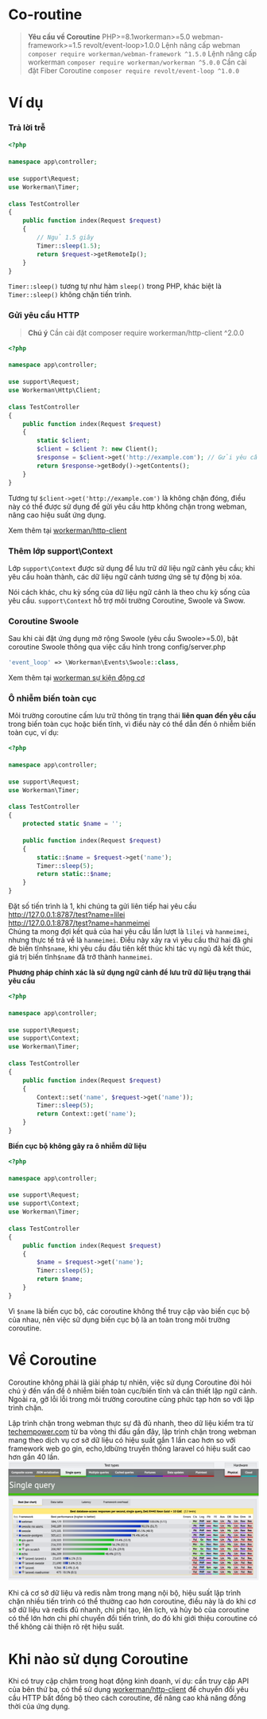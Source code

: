 # Co-routine

> **Yêu cầu về Coroutine**
> PHP>=8.1workerman>=5.0 webman-framework>=1.5 revolt/event-loop>1.0.0
> Lệnh nâng cấp webman `composer require workerman/webman-framework ^1.5.0`
> Lệnh nâng cấp workerman `composer require workerman/workerman ^5.0.0`
> Cần cài đặt Fiber Coroutine `composer require revolt/event-loop ^1.0.0`

# Ví dụ
### Trả lời trễ

```php
<?php

namespace app\controller;

use support\Request;
use Workerman\Timer;

class TestController
{
    public function index(Request $request)
    {
        // Ngủ 1.5 giây
        Timer::sleep(1.5);
        return $request->getRemoteIp();
    }
}
```
`Timer::sleep()` tương tự như hàm `sleep()` trong PHP, khác biệt là `Timer::sleep()` không chặn tiến trình.

### Gửi yêu cầu HTTP

> **Chú ý**
> Cần cài đặt composer require workerman/http-client ^2.0.0

```php
<?php

namespace app\controller;

use support\Request;
use Workerman\Http\Client;

class TestController
{
    public function index(Request $request)
    {
        static $client;
        $client = $client ?: new Client();
        $response = $client->get('http://example.com'); // Gửi yêu cầu bất đồng bộ bằng cách đồng bộ hóa phương thức
        return $response->getBody()->getContents();
    }
}
```
Tương tự `$client->get('http://example.com')` là không chặn đóng, điều này có thể được sử dụng để gửi yêu cầu http không chặn trong webman, nâng cao hiệu suất ứng dụng.

Xem thêm tại [workerman/http-client](https://www.workerman.net/doc/workerman/components/workerman-http-client.html)

### Thêm lớp support\Context

Lớp `support\Context` được sử dụng để lưu trữ dữ liệu ngữ cảnh yêu cầu; khi yêu cầu hoàn thành, các dữ liệu ngữ cảnh tương ứng sẽ tự động bị xóa. 

Nói cách khác, chu kỳ sống của dữ liệu ngữ cảnh là theo chu kỳ sống của yêu cầu. `support\Context` hỗ trợ môi trường Coroutine, Swoole và Swow.

### Coroutine Swoole
Sau khi cài đặt ứng dụng mở rộng Swoole (yêu cầu Swoole>=5.0), bật coroutine Swoole thông qua việc cấu hình trong config/server.php
```php
'event_loop' => \Workerman\Events\Swoole::class,
```

Xem thêm tại [workerman sự kiện động cơ](https://www.workerman.net/doc/workerman/appendices/event.html)

### Ô nhiễm biến toàn cục

Môi trường coroutine cấm lưu trữ thông tin trạng thái **liên quan đến yêu cầu** trong biến toàn cục hoặc biến tĩnh, vì điều này có thể dẫn đến ô nhiễm biến toàn cục, ví dụ:

```php
<?php

namespace app\controller;

use support\Request;
use Workerman\Timer;

class TestController
{
    protected static $name = '';

    public function index(Request $request)
    {
        static::$name = $request->get('name');
        Timer::sleep(5);
        return static::$name;
    }
}
```

Đặt số tiến trình là 1, khi chúng ta gửi liên tiếp hai yêu cầu  
http://127.0.0.1:8787/test?name=lilei  
http://127.0.0.1:8787/test?name=hanmeimei  
Chúng ta mong đợi kết quả của hai yêu cầu lần lượt là `lilei` và `hanmeimei`, nhưng thực tế trả về là `hanmeimei`.
Điều này xảy ra vì yêu cầu thứ hai đã ghi đè biến tĩnh`$name`, khi yêu cầu đầu tiên kết thúc khi tác vụ ngủ đã kết thúc, giá trị biến tĩnh`$name` đã trở thành `hanmeimei`.

**Phương pháp chính xác là sử dụng ngữ cảnh để lưu trữ dữ liệu trạng thái yêu cầu**
```php
<?php

namespace app\controller;

use support\Request;
use support\Context;
use Workerman\Timer;

class TestController
{
    public function index(Request $request)
    {
        Context::set('name', $request->get('name'));
        Timer::sleep(5);
        return Context::get('name');
    }
}
```

**Biến cục bộ không gây ra ô nhiễm dữ liệu**
```php
<?php

namespace app\controller;

use support\Request;
use support\Context;
use Workerman\Timer;

class TestController
{
    public function index(Request $request)
    {
        $name = $request->get('name');
        Timer::sleep(5);
        return $name;
    }
}
```
Vì `$name` là biến cục bộ, các coroutine không thể truy cập vào biến cục bộ của nhau, nên việc sử dụng biến cục bộ là an toàn trong môi trường coroutine.

# Về Coroutine
Coroutine không phải là giải pháp tự nhiên, việc sử dụng Coroutine đòi hỏi chú ý đến vấn đề ô nhiễm biến toàn cục/biến tĩnh và cần thiết lập ngữ cảnh. Ngoài ra, gỡ lỗi lỗi trong môi trường coroutine cũng phức tạp hơn so với lập trình chặn.

Lập trình chặn trong webman thực sự đã đủ nhanh, theo dữ liệu kiểm tra từ [techempower.com](https://www.techempower.com/benchmarks/#section=data-r21&l=zijnjz-6bj&test=db&f=1ekg-cbcw-2t4w-27wr68-pc0-iv9slc-0-1ekgw-39g-kxs00-o0zk-4fu13d-2x8do8-2) từ ba vòng thi đấu gần đây, lập trình chặn trong webman mang theo dịch vụ cơ sở dữ liệu có hiệu suất gần 1 lần cao hơn so với framework web go gin, echo,ldbừng truyền thống laravel có hiệu suất cao hơn gần 40 lần.
![](../../assets/img/benchemarks-go-sw.png?)

Khi cả cơ sở dữ liệu và redis nằm trong mạng nội bộ, hiệu suất lập trình chặn nhiều tiến trình có thể thường cao hơn coroutine, điều này là do khi cơ sở dữ liệu và redis đủ nhanh, chi phí tạo, lên lịch, và hủy bỏ của coroutine có thể lớn hơn chi phí chuyển đổi tiến trình, do đó khi giới thiệu coroutine có thể không cải thiện rõ rệt hiệu suất.

# Khi nào sử dụng Coroutine
Khi có truy cập chậm trong hoạt động kinh doanh, ví dụ: cần truy cập API của bên thứ ba, có thể sử dụng [workerman/http-client](https://www.workerman.net/doc/workerman/components/workerman-http-client.html) để chuyển đổi yêu cầu HTTP bất đồng bộ theo cách coroutine, để nâng cao khả năng đồng thời của ứng dụng.
